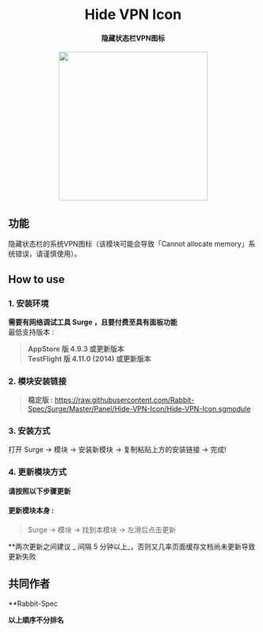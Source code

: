 <h1 align="center">Hide VPN Icon</h1>

<h4 align="center">隐藏状态栏VPN图标</h4>

<p align="center">
<img src="https://raw.githubusercontent.com/Rabbit-Spec/Surge/Master/Panel/Hide-VPN-Icon/img/1.PNG" width="300"></img>
</p>

## 功能
隐藏状态栏的系统VPN图标（该模块可能会导致「Cannot allocate memory」系统错误，请谨慎使用）。

## How to use
### 1. 安装环境
**需要有网络调试工具 Surge ，且要付费至具有面板功能**<br>
最低支持版本 :<br>
>**AppStore 版 4.9.3 或更新版本**<br>
>**TestFlight 版 4.11.0 (2014) 或更新版本**
### 2. 模块安装链接
> **稳定版 :** https://raw.githubusercontent.com/Rabbit-Spec/Surge/Master/Panel/Hide-VPN-Icon/Hide-VPN-Icon.sgmodule<br>

### 3. 安装方式
打开 Surge -> 模块 -> 安装新模块 -> 复制粘贴上方的安装链接 -> 完成!
### 4. 更新模块方式
**请按照以下步骤更新**<br>
#### 更新模块本身 : 
>Surge -> 模块 -> 找到本模块 -> 左滑后点击更新<br>

**两次更新之间建议 _ 间隔 5 分钟以上_，否则又几率页面缓存文档尚未更新导致更新失败<br>

## 共同作者
**Rabbit-Spec<br>

__以上順序不分排名__
